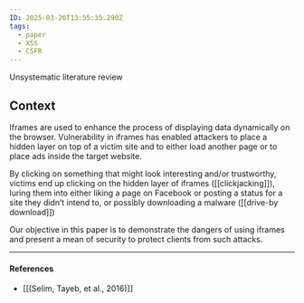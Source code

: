 ```yaml
---
ID: 2025-03-26T13:55:35.290Z
tags:
  - paper
  - XSS
  - CSFR
---
```

Unsystematic literature review
## Context

Iframes are used to enhance the process of displaying data dynamically on the browser. Vulnerability in iframes has enabled attackers to place a hidden layer on top of a victim site and to either load another page or to place ads inside the target website.

By clicking on something that might look interesting and/or trustworthy, victims end up clicking on the hidden layer of iframes ([[clickjacking]]), luring them into either liking a page on Facebook or posting a status for a site they didn’t intend to, or possibly downloading a malware ([[drive-by download]])

Our objective in this paper is to demonstrate the dangers of using iframes and present a mean of security to protect clients from such attacks.

---
#### References
- [[(Selim, Tayeb, et al., 2016)]]
